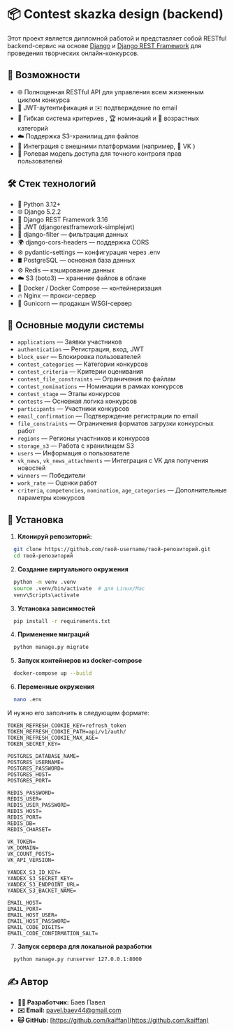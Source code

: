 # 📦 Contest skazka design (backend)

Этот проект является дипломной работой и представляет собой RESTful backend-сервис на основе [Django](https://www.djangoproject.com/) и [Django REST Framework](https://www.django-rest-framework.org/) для проведения творческих онлайн-конкурсов.

## 🚀 Возможности

- 🌐 Полноценная RESTful API для управления всем жизненным циклом конкурса
- 🔐 JWT-аутентификация и ✉️ подтверждение по email
- 🎯 Гибкая система критериев , 🏆 номинаций и 📅 возрастных категорий
- ☁️ Поддержка S3-хранилищ для файлов
- 🔄 Интеграция с внешними платформами (например, 📘 VK )
- 👥 Ролевая модель доступа для точного контроля прав пользователей

## 🛠️ Стек технологий

- 🐍 Python 3.12+
- 🌐 Django 5.2.2
- 🔧 Django REST Framework 3.16
- 🔐 JWT (djangorestframework-simplejwt)
- 🧩 django-filter — фильтрация данных
- 🌍 django-cors-headers — поддержка CORS
- ⚙️ pydantic-settings — конфигурация через .env
- 🛢️ PostgreSQL — основная база данных
- ⚙️ Redis — кэширование данных
- ☁️ S3 (boto3) — хранение файлов в облаке
- 🐳 Docker / Docker Compose — контейнеризация
- 🔥 Nginx — прокси-сервер
- 🧪 Gunicorn — продакшн WSGI-сервер


## 🧩 Основные модули системы

- `applications` — Заявки участников
- `authentication` — Регистрация, вход, JWT
- `block_user` — Блокировка пользователей
- `contest_categories` — Категории конкурсов
- `contest_criteria` — Критерии оценивания
- `contest_file_constraints` — Ограничения по файлам
- `contest_nominations` — Номинации в рамках конкурсов
- `contest_stage` — Этапы конкурсов
- `contests` — Основная логика конкурсов
- `participants` — Участники конкурсов
- `email_confirmation` — Подтверждение регистрации по email
- `file_constraints` — Ограничения форматов загрузки конкурсных работ
- `regions` — Регионы участников и конкурсов
- `storage_s3` — Работа с хранилищем S3
- `users` — Информация о пользователе
- `vk_news`, `vk_news_attachments` — Интеграция с VK для получения новостей
- `winners` — Победители
- `work_rate` — Оценки работ
- `criteria`, `competencies`, `nomination`, `age_categories` — Дополнительные параметры конкурсов

## 📂 Установка

1. **Клонируй репозиторий:**

```bash
  git clone https://github.com/твой-username/твой-репозиторий.git
  cd твой-репозиторий
```

2. **Создание виртуального окружения**
```bash
  python -m venv .venv
  source .venv/bin/activate  # для Linux/Mac
  venv\Scripts\activate
```

3. **Установка зависимостей**
```bash
  pip install -r requirements.txt
```

4. **Применение миграций**
```bash
  python manage.py migrate
```

5. **Запуск контейнеров из docker-compose**
```bash
  docker-compose up --build
```
6. **Переменные окружения**
```bash
  nano .env
```
И нужно его заполнить в следующем формате:
```
TOKEN_REFRESH_COOKIE_KEY=refresh_token
TOKEN_REFRESH_COOKIE_PATH=api/v1/auth/
TOKEN_REFRESH_COOKIE_MAX_AGE=
TOKEN_SECRET_KEY=

POSTGRES_DATABASE_NAME=
POSTGRES_USERNAME=
POSTGRES_PASSWORD=
POSTGRES_HOST=
POSTGRES_PORT=

REDIS_PASSWORD=
REDIS_USER=
REDIS_USER_PASSWORD=
REDIS_HOST=
REDIS_PORT=
REDIS_DB=
REDIS_CHARSET=

VK_TOKEN=
VK_DOMAIN=
VK_COUNT_POSTS=
VK_API_VERSION=

YANDEX_S3_ID_KEY=
YANDEX_S3_SECRET_KEY=
YANDEX_S3_ENDPOINT_URL=
YANDEX_S3_BACKET_NAME=

EMAIL_HOST=
EMAIL_PORT=
EMAIL_HOST_USER=
EMAIL_HOST_PASSWORD=
EMAIL_CODE_DIGITS=
EMAIL_CODE_CONFIRMATION_SALT=
```

7. **Запуск сервера для локальной разработки**
```bash
  python manage.py runserver 127.0.0.1:8000
```

## ✍️ Автор

- **👨‍💻 Разработчик:** Баев Павел
- **✉️ Email:** [pavel.baev44@gmail.com](mailto:pavel.baev44@gmail.com)  
- **🐱 GitHub:** [https://github.com/kaiffan](https://github.com/kaiffan) 



